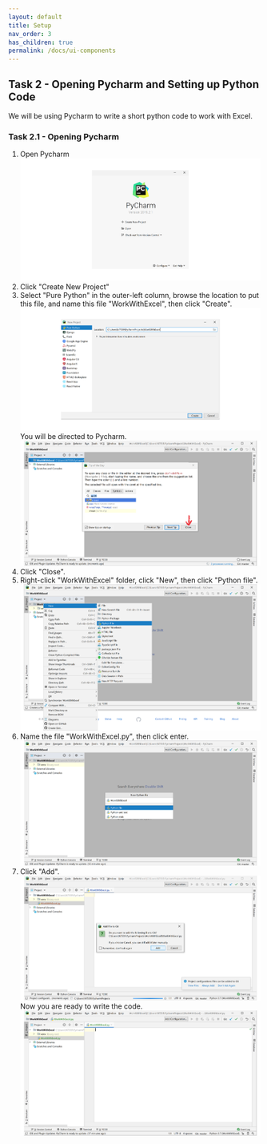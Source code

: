 ```yaml
---
layout: default
title: Setup
nav_order: 3
has_children: true
permalink: /docs/ui-components
---
```


## Task 2 - Opening Pycharm and Setting up Python Code
We will be using Pycharm to write a short python code to work with Excel.
### Task 2.1 - Opening Pycharm
1) Open Pycharm
![Open](https://github.com/Phil-CST-BCIT/Phil-Antony-docs/blob/gh-pages/assets/images/open-pycharm.png?raw=true "Open")
2) Click "Create New Project"
3) Select "Pure Python" in the outer-left column, browse the location to put this file, and name this file "WorkWithExcel", then click "Create".
![Browse](https://github.com/Phil-CST-BCIT/Phil-Antony-docs/blob/gh-pages/assets/images/browse-and-name.png?raw=true "Browse")
You will be directed to Pycharm.
![Directed](https://github.com/Phil-CST-BCIT/Phil-Antony-docs/blob/gh-pages/assets/images/direct.png?raw=true "Directed")
4) Click "Close".
5) Right-click "WorkWithExcel" folder, click "New", then click "Python file".
![Click](https://github.com/Phil-CST-BCIT/Phil-Antony-docs/blob/gh-pages/assets/images/some-click.png?raw=true "Click")
6) Name the file "WorkWithExcel.py", then click enter.
![Naming](https://github.com/Phil-CST-BCIT/Phil-Antony-docs/blob/gh-pages/assets/images/naming.png?raw=true "Naming")
7) Click "Add".
![Git](https://github.com/Phil-CST-BCIT/Phil-Antony-docs/blob/gh-pages/assets/images/add-to-git.png?raw=true "Git")
Now you are ready to write the code.
![Blank](https://github.com/Phil-CST-BCIT/Phil-Antony-docs/blob/gh-pages/assets/images/blank.png?raw=true "Blank")

